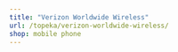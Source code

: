 ```yaml
---
title: "Verizon Worldwide Wireless"
url: /topeka/verizon-worldwide-wireless/
shop: mobile phone
---
```


